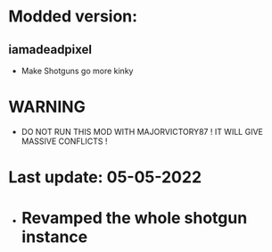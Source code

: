 # Modded version:
## iamadeadpixel
- Make Shotguns go more kinky

# WARNING
* DO NOT RUN THIS MOD WITH MAJORVICTORY87 ! IT WILL GIVE MASSIVE CONFLICTS !


# Last update: 05-05-2022
- # Revamped the whole shotgun instance
